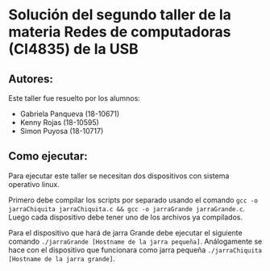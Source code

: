 # Solución del segundo taller de la materia Redes de computadoras (CI4835) de la USB
## Autores:
Este taller fue resuelto por los alumnos:
- Gabriela Panqueva (18-10671)
- Kenny Rojas (18-10595)
- Simon Puyosa (18-10717)
## Como ejecutar: 
Para ejecutar este taller se necesitan dos dispositivos con sistema operativo linux.

Primero debe compilar los scripts por separado usando el comando `gcc -o jarraChiquita jarraChiquita.c && gcc -o jarraGrande jarraGrande.c`. Luego cada dispositivo debe tener uno de los archivos ya compilados. 

Para el dispositivo que hará de jarra Grande debe ejecutar el siguiente comando `./jarraGrande [Hostname de la jarra pequeña]`. Análogamente se hace con el dispositivo que funcionara como jarra pequeña `./jarraChiquita [Hostname de la jarra grande]`.
